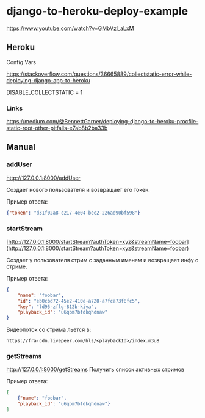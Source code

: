 # django-to-heroku-deploy-example

https://www.youtube.com/watch?v=GMbVzl_aLxM

## Heroku ##
Config Vars

https://stackoverflow.com/questions/36665889/collectstatic-error-while-deploying-django-app-to-heroku

DISABLE_COLLECTSTATIC = 1

### Links ###

https://medium.com/@BennettGarner/deploying-django-to-heroku-procfile-static-root-other-pitfalls-e7ab8b2ba33b

## Manual ##

### addUser

http://127.0.0.1:8000/addUser

Создает нового пользователя и возвращает его токен.

Пример ответа:

```json
{"token": "d31f02a8-c217-4e04-bee2-226ad90bf598"}
```

### startStream

[http://127.0.0.1:8000/startStream?authToken=xyz&streamName=foobar](http://127.0.0.1:8000/startStream?authToken=xyz&streamName=foobar)

Создает у пользователя стрим с заданным именем и возвращает инфу о стриме.

Пример ответа:

```json
{
	"name": "foobar",
	"id": "eb0cbd72-45e2-410e-a720-a7fca73f8fc5",
	"key": "ld95-zflg-812b-kiya",
	"playback_id": "u6qbm7bfdkqhdnaw"
}
```

Видеопоток со стрима льется в:

```https://fra-cdn.livepeer.com/hls/<playbackId>/index.m3u8```

### getStreams

http://127.0.0.1:8000/getStreams
Получить список активных стримов

Пример ответа:

```json
[
	{"name": "foobar",
	"playback_id": "u6qbm7bfdkqhdnaw"}
]
```
